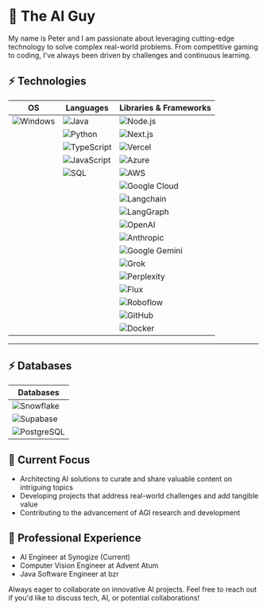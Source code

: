 # 🧙 The AI Guy 

My name is Peter and I am passionate about leveraging cutting-edge technology to solve complex real-world problems. From competitive gaming to coding, I've always been driven by challenges and continuous learning. 

## ⚡ Technologies

| **OS**           | **Languages**                 | **Libraries & Frameworks**        |
|------------------|-------------------------------|-----------------------------------|
| ![Windows](https://img.shields.io/badge/Windows-blue) | ![Java](https://img.shields.io/badge/Java-blue) | ![Node.js](https://img.shields.io/badge/Node.js-green) |
|                  | ![Python](https://img.shields.io/badge/Python-blue) | ![Next.js](https://img.shields.io/badge/Next.js-black) |
|                  | ![TypeScript](https://img.shields.io/badge/TypeScript-blue) | ![Vercel](https://img.shields.io/badge/Vercel-black) |
|                  | ![JavaScript](https://img.shields.io/badge/JavaScript-yellow) | ![Azure](https://img.shields.io/badge/Azure-blue) |
|                  | ![SQL](https://img.shields.io/badge/SQL-blue) | ![AWS](https://img.shields.io/badge/AWS-orange) |
|                  |                               | ![Google Cloud](https://img.shields.io/badge/Google_Cloud-red) |
|                  |                               | ![Langchain](https://img.shields.io/badge/Langchain-black) |
|                  |                               | ![LangGraph](https://img.shields.io/badge/LangGraph-blue) |
|                  |                               | ![OpenAI](https://img.shields.io/badge/OpenAI-purple) |
|                  |                               | ![Anthropic](https://img.shields.io/badge/Anthropic-white) |
|                  |                               | ![Google Gemini](https://img.shields.io/badge/Google_Gemini-red) |
|                  |                               | ![Grok](https://img.shields.io/badge/Grok-black) |
|                  |                               | ![Perplexity](https://img.shields.io/badge/Perplexity-blue) |
|                  |                               | ![Flux](https://img.shields.io/badge/Flux-orange) |
|                  |                               | ![Roboflow](https://img.shields.io/badge/Roboflow-blue) |
|                  |                               | ![GitHub](https://img.shields.io/badge/Github-black) |
|                  |                               | ![Docker](https://img.shields.io/badge/Docker-blue) |

---

## ⚡ Databases

| **Databases** |
|---------------|
| ![Snowflake](https://img.shields.io/badge/Snowflake-blue) |
| ![Supabase](https://img.shields.io/badge/Supabase-green) |
| ![PostgreSQL](https://img.shields.io/badge/PostgreSQL-blue) |

## 🎯 Current Focus
- Architecting AI solutions to curate and share valuable content on intriguing topics
- Developing projects that address real-world challenges and add tangible value
- Contributing to the advancement of AGI research and development 
  
## 💼 Professional Experience
- AI Engineer at Synogize (Current)
- Computer Vision Engineer at Advent Atum
- Java Software Engineer at bzr

Always eager to collaborate on innovative AI projects. Feel free to reach out if you'd like to discuss tech, AI, or potential collaborations!
